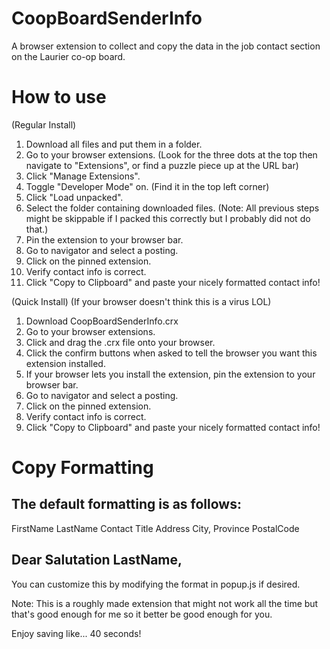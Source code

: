 # CoopBoardSenderInfo
 A browser extension to collect and copy the data in the job contact section on the Laurier co-op board.

# How to use
 (Regular Install)
 1. Download all files and put them in a folder.
 2. Go to your browser extensions. (Look for the three dots at the top then navigate to "Extensions", or find a puzzle piece up at the URL bar)
 3. Click "Manage Extensions".
 4. Toggle "Developer Mode" on. (Find it in the top left corner)
 5. Click "Load unpacked".
 6. Select the folder containing downloaded files.
  (Note: All previous steps might be skippable if I packed this correctly but I probably did not do that.)
 7. Pin the extension to your browser bar.
 8. Go to navigator and select a posting.
 9. Click on the pinned extension.
 10. Verify contact info is correct.
 11. Click "Copy to Clipboard" and paste your nicely formatted contact info!

 (Quick Install) (If your browser doesn't think this is a virus LOL)
 1. Download CoopBoardSenderInfo.crx
 2. Go to your browser extensions.
 3. Click and drag the .crx file onto your browser.
 4. Click the confirm buttons when asked to tell the browser you want this extension installed.
 5. If your browser lets you install the extension, pin the extension to your browser bar.
 6. Go to navigator and select a posting.
 7. Click on the pinned extension.
 8. Verify contact info is correct.
 9. Click "Copy to Clipboard" and paste your nicely formatted contact info!

# Copy Formatting
 The default formatting is as follows:
 ----------------------------
 FirstName LastName
 Contact Title
 Address
 City, Province PostalCode

 Dear Salutation LastName,
 ----------------------------
 You can customize this by modifying the format in popup.js if desired.

 Note: This is a roughly made extension that might not work all the time but that's good enough for me so it better be good enough for you.

 Enjoy saving like... 40 seconds!